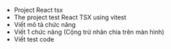 - Project React tsx
- The project test React TSX using vitest
- Viết mô tả chức năng
- Viết 1 chức năng (Cộng trừ nhân chia trên màn hình)
- Viết test code